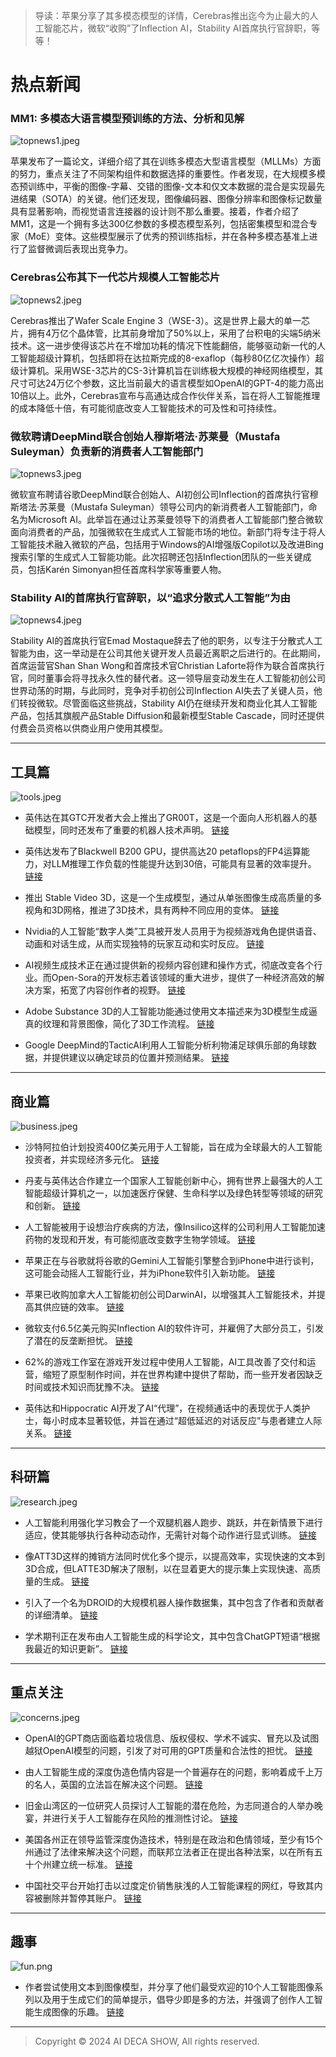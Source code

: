 > 导读：苹果分享了其多模态模型的详情，Cerebras推出迄今为止最大的人工智能芯片，微软“收购”了Inflection AI，Stability AI首席执行官辞职，等等！

# 热点新闻

### MM1: 多模态大语言模型预训练的方法、分析和见解

![topnews1.jpeg](https://img2.imgtp.com/2024/03/27/4hLUr1Cb.jpeg)

苹果发布了一篇论文，详细介绍了其在训练多模态大型语言模型（MLLMs）方面的努力，重点关注了不同架构组件和数据选择的重要性。作者发现，在大规模多模态预训练中，平衡的图像-字幕、交错的图像-文本和仅文本数据的混合是实现最先进结果（SOTA）的关键。他们还发现，图像编码器、图像分辨率和图像标记数量具有显著影响，而视觉语言连接器的设计则不那么重要。接着，作者介绍了MM1，这是一个拥有多达300亿参数的多模态模型系列，包括密集模型和混合专家（MoE）变体。这些模型展示了优秀的预训练指标，并在各种多模态基准上进行了监督微调后表现出竞争力。

### Cerebras公布其下一代芯片规模人工智能芯片

![topnews2.jpeg](https://img2.imgtp.com/2024/03/27/tWCnfDM0.jpeg)

Cerebras推出了Wafer Scale Engine 3（WSE-3）。这是世界上最大的单一芯片，拥有4万亿个晶体管，比其前身增加了50%以上，采用了台积电的尖端5纳米技术。这一进步使得该芯片在不增加功耗的情况下性能翻倍，能够驱动新一代的人工智能超级计算机，包括即将在达拉斯完成的8-exaflop（每秒80亿亿次操作）超级计算机。采用WSE-3芯片的CS-3计算机旨在训练极大规模的神经网络模型，其尺寸可达24万亿个参数，这比当前最大的语言模型如OpenAI的GPT-4的能力高出10倍以上。此外，Cerebras宣布与高通达成合作伙伴关系，旨在将人工智能推理的成本降低十倍，有可能彻底改变人工智能技术的可及性和可持续性。

### 微软聘请DeepMind联合创始人穆斯塔法·苏莱曼（Mustafa Suleyman）负责新的消费者人工智能部门

![topnews3.jpeg](https://img2.imgtp.com/2024/03/27/jPPTZPH3.jpeg)

微软宣布聘请谷歌DeepMind联合创始人、AI初创公司Inflection的首席执行官穆斯塔法·苏莱曼（Mustafa Suleyman）领导公司内的新消费者人工智能部门，命名为Microsoft AI。此举旨在通过让苏莱曼领导下的消费者人工智能部门整合微软面向消费者的产品，加强微软在生成式人工智能市场的地位。新部门将专注于将人工智能技术融入微软的产品，包括用于Windows的AI增强版Copilot以及改进Bing搜索引擎的生成式人工智能功能。此次招聘还包括Inflection团队的一些关键成员，包括Karén Simonyan担任首席科学家等重要人物。

### Stability AI的首席执行官辞职，以“追求分散式人工智能”为由

![topnews4.jpeg](https://img2.imgtp.com/2024/03/27/i6PApiMQ.jpeg)

Stability AI的首席执行官Emad Mostaque辞去了他的职务，以专注于分散式人工智能为由，这一举动是在公司其他关键开发人员最近离职之后进行的。在此期间，首席运营官Shan Shan Wong和首席技术官Christian Laforte将作为联合首席执行官，同时董事会将寻找永久性的替代者。这一领导层变动发生在人工智能初创公司世界动荡的时期，与此同时，竞争对手初创公司Inflection AI失去了关键人员，他们转投微软。尽管面临这些挑战，Stability AI仍在继续开发和商业化其人工智能产品，包括其旗舰产品Stable Diffusion和最新模型Stable Cascade，同时还提供付费会员资格以供商业用户使用其模型。


---
## 工具篇

![tools.jpeg](https://img2.imgtp.com/2024/03/27/Pdhr2YDM.jpeg)

* 英伟达在其GTC开发者大会上推出了GR00T，这是一个面向人形机器人的基础模型，同时还发布了重要的机器人技术声明。 [链接](https://spectrum.ieee.org/nvidia-gr00t-ros)

* 英伟达发布了Blackwell B200 GPU，提供高达20 petaflops的FP4运算能力，对LLM推理工作负载的性能提升达到30倍，可能具有显著的效率提升。 [链接](https://www.theverge.com/2024/3/18/24105157/nvidia-blackwell-gpu-b200-ai)

* 推出 Stable Video 3D，这是一个生成模型，通过从单张图像生成高质量的多视角和3D网格，推进了3D技术，具有两种不同应用的变体。 [链接](https://stability.ai/news/introducing-stable-video-3d)

* Nvidia的人工智能“数字人类”工具被开发人员用于为视频游戏角色提供语音、动画和对话生成，从而实现独特的玩家互动和实时反应。 [链接](https://www.theverge.com/2024/3/19/24105681/nvidia-ai-ace-video-game-character-npc-covert-protocol)

* AI视频生成技术正在通过提供新的视频内容创建和操作方式，彻底改变各个行业。而Open-Sora的开发标志着该领域的重大进步，提供了一种经济高效的解决方案，拓宽了内容创作者的视野。 [链接](https://www.marktechpost.com/2024/03/07/colossal-ai-team-introduces-open-sora-an-open-source-library-for-video-generation/)

* Adobe Substance 3D的人工智能功能通过使用文本描述来为3D模型生成逼真的纹理和背景图像，简化了3D工作流程。 [链接](https://www.theverge.com/2024/3/18/24104718/adobe-firefly-substance-sampler-stager-3d-tools-beta)

* Google DeepMind的TacticAI利用人工智能分析利物浦足球俱乐部的角球数据，并提供建议以确定球员的位置并预测结果。 [链接](https://www.technologyreview.com/2024/03/19/1089927/google-deepminds-new-ai-assistant-helps-elite-soccer-coaches-get-even-better/)


---
## 商业篇

![business.jpeg](https://img2.imgtp.com/2024/03/27/wQmvrWwz.jpeg)

* 沙特阿拉伯计划投资400亿美元用于人工智能，旨在成为全球最大的人工智能投资者，并实现经济多元化。 [链接](https://www.nytimes.com/2024/03/19/business/saudi-arabia-investment-artificial-intelligence.html)

* 丹麦与英伟达合作建立一个国家人工智能创新中心，拥有世界上最强大的人工智能超级计算机之一，以加速医疗保健、生命科学以及绿色转型等领域的研究和创新。 [链接](https://novonordiskfonden.dk/en/news/denmark-to-build-one-of-the-worlds-most-powerful-ai-supercomputers-accelerating-solutions-to-societal-challenges/)

* 人工智能被用于设想治疗疾病的方法，像Insilico这样的公司利用人工智能加速药物的发现和开发，有可能彻底改变数字生物学领域。 [链接](https://www.technologyreview.com/2024/03/20/1089939/a-wave-of-drugs-dreamed-up-by-ai-is-on-its-way/)

* 苹果正在与谷歌就将谷歌的Gemini人工智能引擎整合到iPhone中进行谈判，这可能会动摇人工智能行业，并为iPhone软件引入新功能。 [链接](https://www.bloomberg.com/news/articles/2024-03-18/apple-in-talks-to-license-google-gemini-for-iphone-ios-18-generative-ai-tools)

* 苹果已收购加拿大人工智能初创公司DarwinAI，以增强其人工智能技术，并提高其供应链的效率。 [链接](https://qz.com/apple-generative-ai-buy-canadian-startup-darwinai-1851336368)

* 微软支付6.5亿美元购买Inflection AI的软件许可，并雇佣了大部分员工，引发了潜在的反垄断担忧。 [链接](https://www.bloomberg.com/news/articles/2024-03-21/microsoft-to-pay-inflection-ai-650-million-after-scooping-up-most-of-staff)

* 62%的游戏工作室在游戏开发过程中使用人工智能，AI工具改善了交付和运营，缩短了原型制作时间，并在世界构建中提供了帮助，而一些开发者因缺乏时间或技术知识而犹豫不决。 [链接](https://www.eurogamer.net/ai-already-used-by-62-of-studios-unity-report-claims)

* 英伟达和Hippocratic AI开发了AI“代理”，在视频通话中的表现优于人类护士，每小时成本显著较低，并旨在通过“超低延迟的对话反应”与患者建立人际关系。 [链接](https://www.foxbusiness.com/technology/nvidia-announces-ai-powered-health-care-agents-outperform-nurses-cost-9-hour)


---
## 科研篇

![research.jpeg](https://img2.imgtp.com/2024/03/27/hs2NL7K3.jpeg)

* 人工智能利用强化学习教会了一个双腿机器人跑步、跳跃，并在新情景下进行适应，使其能够执行各种动态动作，无需针对每个动作进行显式训练。 [链接](https://www.technologyreview.com/2024/03/18/1089899/how-ai-taught-cassie-the-two-legged-robot-to-run-and-jump/)

* 像ATT3D这样的摊销方法同时优化多个提示，以提高效率，实现快速的文本到3D合成，但LATTE3D解决了限制，以在显着更大的提示集上实现快速、高质量的生成。 [链接](https://research.nvidia.com/labs/toronto-ai/LATTE3D/)

* 引入了一个名为DROID的大规模机器人操作数据集，其中包含了作者和贡献者的详细清单。 [链接](https://droid-dataset.github.io/)

* 学术期刊正在发布由人工智能生成的科学论文，其中包含ChatGPT短语“根据我最近的知识更新”。 [链接](https://www.404media.co/email/a2a944f8-235a-4c75-8d00-955edbbfcb4e/)


---
## 重点关注

![concerns.jpeg](https://img2.imgtp.com/2024/03/27/YzjWzezU.jpeg)

* OpenAI的GPT商店面临着垃圾信息、版权侵权、学术不诚实、冒充以及试图越狱OpenAI模型的问题，引发了对可用的GPT质量和合法性的担忧。 [链接](https://techcrunch.com/2024/03/20/openais-chatbot-store-is-filling-up-with-spam/)

* 由人工智能生成的深度伪造色情内容是一个普遍存在的问题，影响着成千上万的名人，英国的立法旨在解决这个问题。 [链接](https://www.theguardian.com/technology/2024/mar/21/celebrities-victims-of-deepfake-pornography)

* 旧金山湾区的一位研究人员探讨人工智能的潜在危险，为志同道合的人举办晚宴，并进行关于人工智能存在风险的推测性讨论。 [链接](https://www.newyorker.com/magazine/2024/03/18/among-the-ai-doomsayers)

* 美国各州正在领导监管深度伪造技术，特别是在政治和色情领域，至少有15个州通过了法律来解决这个问题，而联邦立法者正在提出各种法案，以在所有五十个州建立统一标准。 [链接](https://www.ignorance.ai/p/states-are-racing-ahead-of-congress)

* 中国社交平台开始打击以过度定价销售肤浅的人工智能课程的网红，导致其内容被删除并暂停其账户。 [链接](https://www.technologyreview.com/2024/03/20/1089950/ai-influencer-douyin-wechat-suspension/)


---
## 趣事

![fun.png](https://img2.imgtp.com/2024/03/27/R6TRZPBU.png)

* 作者尝试使用文本到图像模型，并分享了他们最受欢迎的10个人工智能图像系列以及用于生成它们的简单提示，倡导少即是多的方法，并强调了创作人工智能生成图像的乐趣。 [链接](https://www.whytryai.com/p/my-popular-text-to-image-series)


---
> Copyright © 2024 AI DECA SHOW, All rights reserved.